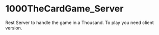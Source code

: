# 1000TheCardGame_Server
Rest Server to handle the game in a Thousand. To play you need client version.
